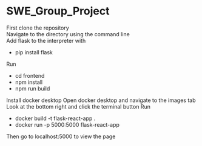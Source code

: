 # SWE_Group_Project
First clone the repository \
Navigate to the directory using the command line \
Add flask to the interpreter with 
* pip install flask 

Run 
* cd frontend 
* npm install  
* npm run build  

Install docker desktop 
Open docker desktop and navigate to the images tab \
Look at the bottom right and click the terminal button 
Run 
* docker build -t flask-react-app .
* docker run -p 5000:5000 flask-react-app

Then go to localhost:5000 to view the page